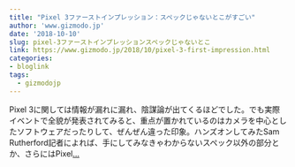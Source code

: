 ```yaml
---
title: "Pixel 3ファーストインプレッション：スペックじゃないとこがすごい"
author: 'www.gizmodo.jp'
date: '2018-10-10'
slug: pixel-3ファーストインプレッションスペックじゃないとこ
link: https://www.gizmodo.jp/2018/10/pixel-3-first-impression.html
categories:
- bloglink
tags:
  - gizmodojp
---
```


Pixel 3に関しては情報が漏れに漏れ、陰謀論が出てくるほどでした。でも実際イベントで全貌が発表されてみると、重点が置かれているのはカメラを中心としたソフトウェアだったりして、ぜんぜん違った印象。ハンズオンしてみたSam Rutherford記者によれば、手にしてみなきゃわからないスペック以外の部分とか、さらにはPixel[... <i class="fas fa-external-link-alt"></i>](https://www.gizmodo.jp/2018/10/pixel-3-first-impression.html)

